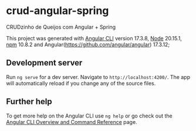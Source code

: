 # crud-angular-spring
CRUDzinho de Queijos com Angular + Spring

This project was generated with [Angular CLI](https://github.com/angular/angular-cli) version 17.3.8, [Node](https://nodejs.org/pt) 20.15.1, [npm](https://www.npmjs.com/package/npm/v/10.8.2) 10.8.2 and Angular(https://github.com/angular/angular) 17.3.12;

## Development server

Run `ng serve` for a dev server. Navigate to `http://localhost:4200/`. The app will automatically reload if you change any of the source files.

## Further help

To get more help on the Angular CLI use `ng help` or go check out the [Angular CLI Overview and Command Reference](https://angular.io/cli) page.

